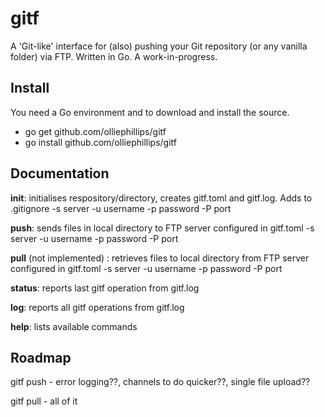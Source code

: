 # gitf
A 'Git-like' interface for (also) pushing your Git repository (or any vanilla folder) via FTP.
Written in Go. A work-in-progress.

## Install
You need a Go environment and to download and install the source.
 - go get github.com/olliephillips/gitf
 - go install github.com/olliephillips/gitf

## Documentation
**init**: initialises respository/directory, creates gitf.toml and gitf.log. Adds to .gitignore
-s server -u username -p password -P port

**push**: sends files in local directory to FTP server configured in gitf.toml
-s server -u username -p password -P port

**pull** (not implemented) : retrieves files to local directory from FTP server configured in gitf.toml
-s server -u username -p password -P port

**status**: reports last gitf operation from gitf.log

**log**: reports all gitf operations from gitf.log

**help**: lists available commands

## Roadmap	
gitf push
	- error logging??, channels to do quicker??, single file upload??
	
gitf pull
	- all of it